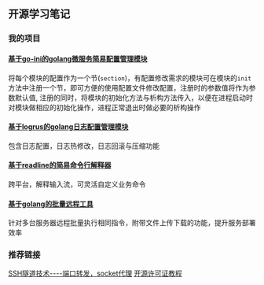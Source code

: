 ## 开源学习笔记

### 我的项目
#### [基于go-ini的golang微服务简易配置管理模块](https://github.com/tamago-cn/cfg)
将每个模块的配置作为一个节(`section`)，有配置修改需求的模块可在模块的`init`方法中注册一个节，即可方便的使用配置文件修改配置，注册时的参数值将作为参数默认值, 注册的同时，将模块的初始化方法与析构方法传入，以便在进程启动时对模块做相应的初始化操作，进程正常退出时做必要的析构操作

#### [基于logrus的golang日志配置管理模块](https://github.com/tamago-cn/logger)
包含日志配置，日志热修改，日志回滚与压缩功能

#### [基于readline的简易命令行解释器](https://github.com/tamago-cn/cmdline)
跨平台，解释输入流，可灵活自定义业务命令

#### [基于golang的批量远程工具](https://github.com/tamago-cn/mssh)
针对多台服务器远程批量执行相同指令，附带文件上传下载的功能，提升服务部署效率

### 推荐链接
[SSH隧道技术----端口转发，socket代理](https://www.cnblogs.com/fbwfbi/p/3702896.html)
[开源许可证教程](http://www.ruanyifeng.com/blog/2017/10/open-source-license-tutorial.html)
